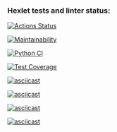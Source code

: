 ### Hexlet tests and linter status:
[![Actions Status](https://github.com/alisa-kz/python-project-50/actions/workflows/hexlet-check.yml/badge.svg)](https://github.com/alisa-kz/python-project-50/actions)

[![Maintainability](https://api.codeclimate.com/v1/badges/04cf893d3734993ced87/maintainability)](https://codeclimate.com/github/alisa-kz/python-project-50/maintainability)

[![Python CI](https://github.com/alisa-kz/python-project-50/actions/workflows/pyci.yml/badge.svg)](https://github.com/alisa-kz/python-project-50/actions/workflows/pyci.yml)

[![Test Coverage](https://api.codeclimate.com/v1/badges/04cf893d3734993ced87/test_coverage)](https://codeclimate.com/github/alisa-kz/python-project-50/test_coverage)

[![asciicast](https://asciinema.org/a/KJmMatAvCx5oGV7miHRPlFoQr.svg)](https://asciinema.org/a/KJmMatAvCx5oGV7miHRPlFoQr)

[![asciicast](https://asciinema.org/a/KfCbWb38poCk9Ly7Ab7WoX8YA.svg)](https://asciinema.org/a/KfCbWb38poCk9Ly7Ab7WoX8YA)

[![asciicast](https://asciinema.org/a/F5OGHhd9HD4YpYi9miKQETNsy.svg)](https://asciinema.org/a/F5OGHhd9HD4YpYi9miKQETNsy)

[![asciicast](https://asciinema.org/a/vMtNwGpO9zccSRArecQs4uTdz.svg)](https://asciinema.org/a/vMtNwGpO9zccSRArecQs4uTdz)